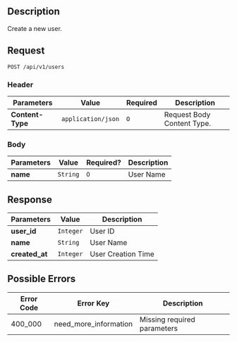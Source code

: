 ## Description

Create a new user.

## Request

`POST /api/v1/users`

### Header

| Parameters       | Value              | Required | Description                |
| ---------------- | ------------------ | -------- | -------------------------- |
| **Content-Type** | `application/json` | `O`      | Request Body Content Type. |

### Body

| Parameters | Value    | Required? | Description |
| ---------- | -------- | --------- | ----------- |
| **name**   | `String` | `O`       | User Name   |

## Response

| Parameters     | Value     | Description        |
| -------------- | --------- | ------------------ |
| **user_id**    | `Integer` | User ID            |
| **name**       | `String`  | User Name          |
| **created_at** | `Integer` | User Creation Time |

## Possible Errors

| Error Code | Error Key             | Description                 |
| ---------- | --------------------- | --------------------------- |
| 400_000    | need_more_information | Missing required parameters |
